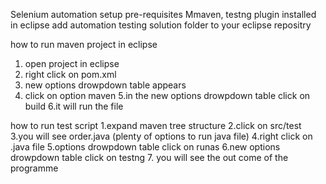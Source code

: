 Selenium automation setup
pre-requisites
Mmaven, testng plugin installed in eclipse
add automation testing solution folder to your eclipse repositry

how to run maven project in eclipse

1. open project in eclipse
2. right click on pom.xml
3. new options drowpdown table appears
4. click on option maven 
5.in the new options drowpdown table click on build
6.it will run the file

 how to run test script
1.expand maven tree structure 
2.click on src/test
3.you will see order.java (plenty of options to run java file)
4.right click on .java file 
5.options drowpdown table click on runas
6.new options drowpdown table click on testng
7. you will see the out come of the programme
